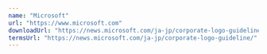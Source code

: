 ```yaml
---
name: "Microsoft"
url: "https://www.microsoft.com"
downloadUrl: "https://news.microsoft.com/ja-jp/corporate-logo-guideline/"
termsUrl: "https://news.microsoft.com/ja-jp/corporate-logo-guideline/"
---
```

